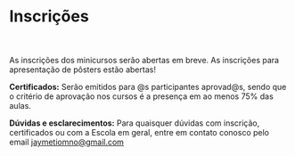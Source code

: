 # Inscrições <br><br>

As inscrições dos minicursos serão abertas em breve. As inscrições para apresentação de pôsters estão abertas!

**Certificados:** Serão emitidos para @s participantes aprovad@s, sendo que o critério de aprovação nos cursos é a presença em ao menos 75% das aulas.

**Dúvidas e esclarecimentos:** Para quaisquer dúvidas com inscrição, certificados ou com a Escola em geral, entre em contato conosco pelo email [jaymetiomno@gmail.com](mailto:jaymetiomno@gmail.com)
